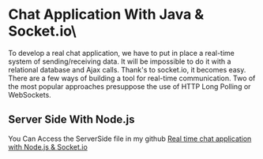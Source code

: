 # Chat Application With Java & Socket.io\
To develop a real chat application, we have to put in place a real-time system of sending/receiving data. It will be impossible to do it with a relational database and Ajax calls. Thank's to socket.io, it becomes easy.
There are a few ways of building a tool for real-time communication. Two of the most popular approaches presuppose the use of HTTP Long Polling or WebSockets.

## Server Side With Node.js
You Can Access the ServerSide file in my github 
[Real time chat application with Node.js & Socket.io](https://github.com/behnamnasehi/ServerSide-Real-Time-Chat-App-Nodejs-Socket)
